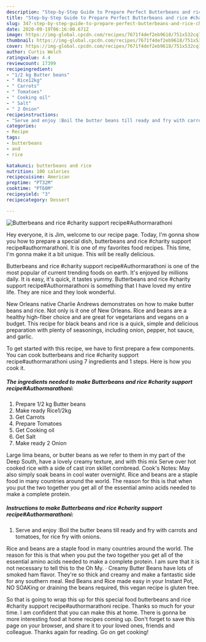 ```yaml
---
description: "Step-by-Step Guide to Prepare Perfect Butterbeans and rice #charity support recipe#Authormarathoni"
title: "Step-by-Step Guide to Prepare Perfect Butterbeans and rice #charity support recipe#Authormarathoni"
slug: 347-step-by-step-guide-to-prepare-perfect-butterbeans-and-rice-charity-support-recipeauthormarathoni
date: 2020-09-19T06:16:00.671Z
image: https://img-global.cpcdn.com/recipes/7671f4def2eb9618/751x532cq70/butterbeans-and-rice-charity-support-recipeauthormarathoni-recipe-main-photo.jpg
thumbnail: https://img-global.cpcdn.com/recipes/7671f4def2eb9618/751x532cq70/butterbeans-and-rice-charity-support-recipeauthormarathoni-recipe-main-photo.jpg
cover: https://img-global.cpcdn.com/recipes/7671f4def2eb9618/751x532cq70/butterbeans-and-rice-charity-support-recipeauthormarathoni-recipe-main-photo.jpg
author: Curtis Welch
ratingvalue: 4.4
reviewcount: 17399
recipeingredient:
- "1/2 kg Butter beans"
- " Rice12kg"
- " Carrots"
- " Tomatoes"
- " Cooking oil"
- " Salt"
- " 2 Onion"
recipeinstructions:
- "Serve and enjoy :Boil the butter beans till ready and fry with carrots and tomatoes, for rice fry with onions."
categories:
- Recipe
tags:
- butterbeans
- and
- rice

katakunci: butterbeans and rice 
nutrition: 100 calories
recipecuisine: American
preptime: "PT32M"
cooktime: "PT60M"
recipeyield: "3"
recipecategory: Dessert

---
```



![Butterbeans and rice #charity support recipe#Authormarathoni](https://img-global.cpcdn.com/recipes/7671f4def2eb9618/751x532cq70/butterbeans-and-rice-charity-support-recipeauthormarathoni-recipe-main-photo.jpg)

Hey everyone, it is Jim, welcome to our recipe page. Today, I'm gonna show you how to prepare a special dish, butterbeans and rice #charity support recipe#authormarathoni. It is one of my favorites food recipes. This time, I'm gonna make it a bit unique. This will be really delicious.

Butterbeans and rice #charity support recipe#Authormarathoni is one of the most popular of current trending foods on earth. It's enjoyed by millions daily. It is easy, it's quick, it tastes yummy. Butterbeans and rice #charity support recipe#Authormarathoni is something that I have loved my entire life. They are nice and they look wonderful.

New Orleans native Charlie Andrews demonstrates on how to make butter beans and rice. Not only is it one of New Orleans. Rice and beans are a healthy high-fiber choice and are great for vegetarians and vegans on a budget. This recipe for black beans and rice is a quick, simple and delicious preparation with plenty of seasonings, including onion, pepper, hot sauce, and garlic.


To get started with this recipe, we have to first prepare a few components. You can cook butterbeans and rice #charity support recipe#authormarathoni using 7 ingredients and 1 steps. Here is how you cook it.

<!--inarticleads1-->

##### The ingredients needed to make Butterbeans and rice #charity support recipe#Authormarathoni:

1. Prepare 1/2 kg Butter beans
1. Make ready  Rice1/2kg
1. Get  Carrots
1. Prepare  Tomatoes
1. Get  Cooking oil
1. Get  Salt
1. Make ready  2 Onion


Large lima beans, or butter beans as we refer to them in my part of the Deep South, have a lovely creamy texture, and with this mix Serve over hot cooked rice with a side of cast iron skillet cornbread. Cook&#39;s Notes: May also simply soak beans in cool water overnight. Rice and beans are a staple food in many countries around the world. The reason for this is that when you put the two together you get all of the essential amino acids needed to make a complete protein. 

<!--inarticleads2-->

##### Instructions to make Butterbeans and rice #charity support recipe#Authormarathoni:

1. Serve and enjoy :Boil the butter beans till ready and fry with carrots and tomatoes, for rice fry with onions.


Rice and beans are a staple food in many countries around the world. The reason for this is that when you put the two together you get all of the essential amino acids needed to make a complete protein. I am sure that it is not necessary to tell this to the Oh My. · Creamy Butter Beans have lots of smoked ham flavor. They&#39;re so thick and creamy and make a fantastic side for any southern meal. Red Beans and Rice made easy in your Instant Pot, NO SOAKing or draining the beans required, this vegan recipe is gluten free. 

So that is going to wrap this up for this special food butterbeans and rice #charity support recipe#authormarathoni recipe. Thanks so much for your time. I am confident that you can make this at home. There is gonna be more interesting food at home recipes coming up. Don't forget to save this page on your browser, and share it to your loved ones, friends and colleague. Thanks again for reading. Go on get cooking!
